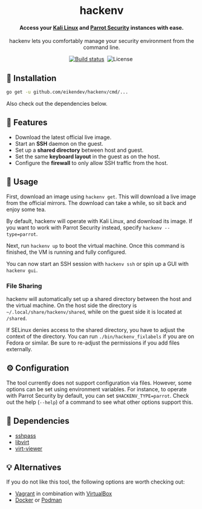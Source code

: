 <div align="center">
	<h1>hackenv</h1>
	<h4 align="center">
		Access your <a href="https://www.kali.org/">Kali Linux</a> and <a href="https://www.parrotsec.org/">Parrot Security</a> instances with ease.
	</h4>
	<p>hackenv lets you comfortably manage your security environment from the command line.</p>
</div>

<p align="center">
	<a href="https://github.com/eikendev/hackenv/actions"><img alt="Build status" src="https://img.shields.io/github/workflow/status/eikendev/hackenv/Main"/></a>&nbsp;
	<img alt="License" src="https://img.shields.io/github/license/eikendev/hackenv"/>&nbsp;
</p>

## 🚀&nbsp;Installation

```bash
go get -u github.com/eikendev/hackenv/cmd/...
```

Also check out the dependencies below.

## 🤘&nbsp;Features

- Download the latest official live image.
- Start an **SSH** daemon on the guest.
- Set up a **shared directory** between host and guest.
- Set the same **keyboard layout** in the guest as on the host.
- Configure the **firewall** to only allow SSH traffic from the host.

## 📄&nbsp;Usage

First, download an image using `hackenv get`.
This will download a live image from the official mirrors.
The download can take a while, so sit back and enjoy some tea.

By default, hackenv will operate with Kali Linux, and download its image.
If you want to work with Parrot Security instead, specify `hackenv --type=parrot`.

Next, run `hackenv up` to boot the virtual machine.
Once this command is finished, the VM is running and fully configured.

You can now start an SSH session with `hackenv ssh` or spin up a GUI with `hackenv gui`.

### File Sharing

hackenv will automatically set up a shared directory between the host and the virtual machine.
On the host side the directory is `~/.local/share/hackenv/shared`, while on the guest side it is located at `/shared`.

If SELinux denies access to the shared directory, you have to adjust the context of the directory.
You can run `./bin/hackenv_fixlabels` if you are on Fedora or similar.
Be sure to re-adjust the permissions if you add files externally.

## ⚙&nbsp;Configuration

The tool currently does not support configuration via files.
However, some options can be set using environment variables.
For instance, to operate with Parrot Security by default, you can set `$HACKENV_TYPE=parrot`.
Check out the help (`--help`) of a command to see what other options support this.

## 🥙&nbsp;Dependencies

- [sshpass](https://sourceforge.net/projects/sshpass/)
- [libvirt](https://libvirt.org/)
- [virt-viewer](https://virt-manager.org/)

## 💡&nbsp;Alternatives

If you do not like this tool, the following options are worth checking out:
- [Vagrant](https://www.vagrantup.com/) in combination with [VirtualBox](https://www.virtualbox.org/)
- [Docker](https://www.docker.com/) or [Podman](https://podman.io/)
